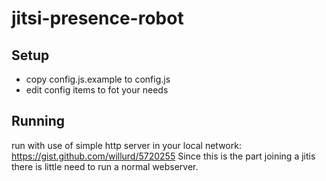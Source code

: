 # jitsi-presence-robot

## Setup

* copy config.js.example to config.js
* edit config items to fot your needs


## Running
run with use of simple http server in your local network:
https://gist.github.com/willurd/5720255
Since this is the part joining a jitis there is little need to run a normal
webserver.

